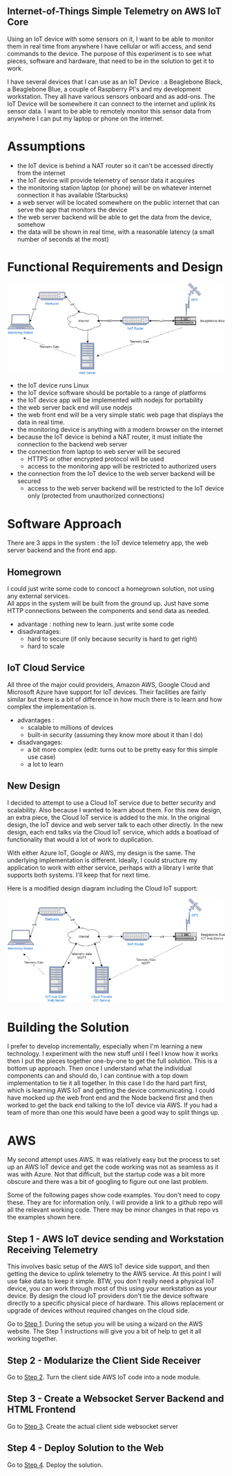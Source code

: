 Internet-of-Things Simple Telemetry on AWS IoT Core
------------------------------------------------------

Using an IoT device with some sensors on it, I want to be able to monitor them in real time
from anywhere I have cellular or wifi access, and send commands to the device. The purpose of this experiment is to see what pieces, software and hardware, 
that need to be in the solution to get it to work. 

I have several devices that I can use as an IoT Device : a Beaglebone Black, a Beaglebone Blue, a couple of Raspberry PI's and
my development workstation. They all have various sensors onboard and as add-ons. The IoT Device will be somewhere it can connect 
to the internet and uplink its sensor data. I want to be able to remotely monitor this sensor data from anywhere I can put my laptop or 
phone on the internet.
 
# Assumptions
 - the IoT device is behind a NAT router so it can't be accessed directly from the internet
 - the IoT device will provide telemetry of sensor data it acquires
 - the monitoring station laptop (or phone) will be on whatever internet connection it has available (Starbucks)
 - a web server will be located somewhere on the public internet that can serve the app that monitors the device
 - the web server backend will be able to get the data from the device, somehow
 - the data will be shown in real time, with a reasonable latency (a small number of seconds at the most)
 
# Functional Requirements and Design

![alt text](img/iot-experiment.png "IoT Experiment Design")

- the IoT device runs Linux 
- the IoT device software should be portable to a range of platforms
- the IoT device app will be implemented with nodejs for portability
- the web server back end will use nodejs
- the web front end will be a very simple static web page that displays the data in real time.
- the monitoring device is anything with a modern browser on the internet
- because the IoT device is behind a NAT router, it must initiate the connection to the backend web server
- the connection from laptop to web server will be secured
  - HTTPS or other encrypted protocol will be used
  - access to the monitoring app will be restricted to authorized users
- the connection from the IoT device to the web server backend will be secured
  - access to the web server backend will be restricted to the IoT device only (protected from unauthorized connections)

# Software Approach

There are 3 apps in the system : the IoT device telemetry app, the web server backend and the front end app.

## Homegrown
  I could just write some code to concoct a homegrown solution, not using any external services.   
  All apps in the system will be built from the ground up. Just have some HTTP connections between the components and
  send data as needed. 
   - advantage : nothing new to learn. just write some code
   - disadvantages:
     - hard to secure (if only because security is hard to get right)
     - hard to scale

## IoT Cloud Service
   
  All three of the major could providers, Amazon AWS, Google Cloud and Microsoft Azure have 
  support for IoT devices. Their facilities are fairly similar but there is a bit of difference
  in how much there is to learn and how complex the implementation is.
  - advantages :
    - scalable to millions of devices
    - built-in security (assuming they know more about it than I do)
  - disadvangages:
    - a bit more complex (edit: turns out to be pretty easy for this simple use case)
    - a lot to learn

## New Design

I decided to attempt to use a Cloud IoT service due to better security  and scalability. Also because
I wanted to learn about them.  For this new design, an extra piece, the Cloud IoT service is added to the mix. 
In the original design, the IoT device and web server talk to each other directly. 
In the new design, each end talks via the Cloud IoT service, which adds a boatload of functionality that would a lot of work to duplication.

With either Azure IoT, Google or AWS,  my design is the same. The underlying implementation is different. Ideally, I could
structure my application to work with either service, perhaps with a library I write that supports both systems. I'll keep that 
for next time.

Here is a modified design diagram including the Cloud IoT support:

![alt text](img/iot-experiment-2.png "IoT Experiment Design With Cloud") 

# Building the Solution

I prefer to develop incrementally, especially when I'm learning a new technology. I experiment with
the new stuff until I feel I know how it works then I put the pieces together one-by-one to get the full solution.
This is a bottom up approach. Then once I understand what the individual components can and should do, I can
continue with a top down implementation to tie it all together.
In this case I do the hard part first, which is learning AWS IoT and getting the device communicating. I could 
have mocked up the web front end and the Node backend first and then worked to get the back end talking to the 
IoT device via AWS. If you had a team of more than one this would have been a good way to split things up.

# AWS

My second attempt uses AWS. It was relatively easy but the process to set up an AWS IoT device and get the code working
was not as seamless as it was with Azure. Not that difficult, but the startup code was a bit more obscure and
there was a bit of googling to figure out one last problem. 

Some of the following pages show code examples. You don't need to copy these. They are for information only.
I will provide a link to a github repo will all the relevant working code. There may be minor changes in that
repo vs the examples shown here.

## Step 1 - AWS IoT device sending and Workstation Receiving Telemetry

This involves basic setup of the AWS IoT device side support, and then getting the device to uplink telemetry to the AWS service. 
At this point I will use fake data to keep it simple. BTW, you don't really need a physical IoT device, you can work through most of
this using your workstation as your device. By design the cloud IoT providers don't tie the device software directly to a specific physical
piece of hardware. This allows replacement or upgrade of devices without required changes on the cloud side.

Go to [Step 1](step1/README.md). During the setup you will be using a wizard on the AWS website. The Step 1 instructions will
give you a bit of help to get it all working together.

## Step 2 - Modularize the Client Side Receiver

Go to [Step 2](step2/README.md).  Turn the client side AWS IoT code into a node module.

## Step 3 - Create a Websocket Server Backend and HTML Frontend

Go to [Step 3](step3/README.md).  Create the actual client side websocket server

## Step 4 -  Deploy Solution to the Web

Go to [Step 4](step4/README.md).  Deploy the solution.
